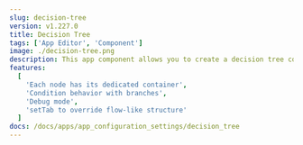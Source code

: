 ```yaml
---
slug: decision-tree
version: v1.227.0
title: Decision Tree
tags: ['App Editor', 'Component']
image: ./decision-tree.png
description: This app component allows you to create a decision tree controlled by a flow-like structure. Each node in the tree represents a decision point with a dedicated subgrid and can lead to one or more subsequent nodes based on specified conditions.
features:
  [
    'Each node has its dedicated container',
    'Condition behavior with branches',
    'Debug mode',
    'setTab to override flow-like structure'
  ]
docs: /docs/apps/app_configuration_settings/decision_tree
---
```

